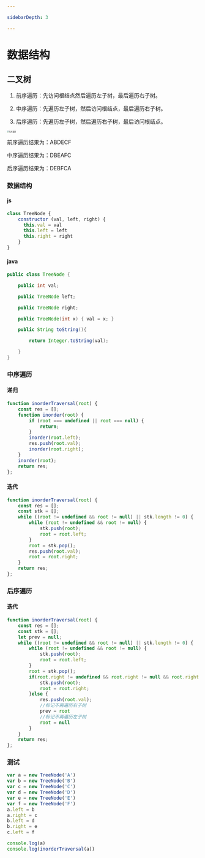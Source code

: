```yaml
---

sidebarDepth: 3

---
```


# 数据结构

## 二叉树

1. 前序遍历：先访问根结点然后遍历左子树，最后遍历右子树。

2. 中序遍历：先遍历左子树，然后访问根结点，最后遍历右子树。

3. 后序遍历：先遍历左子树，然后遍历右子树，最后访问根结点。

<img src="https://picture.yan-test.asia/先序遍历.jpg" alt="先序遍历" style="zoom: 33%;" />

前序遍历结果为：ABDECF

中序遍历结果为：DBEAFC

后序遍历结果为：DEBFCA

### 数据结构

#### js

```js
class TreeNode {
    constructor (val, left, right) {
      this.val = val
      this.left = left
      this.right = right
    }
}
```

#### java

```java
public class TreeNode {

    public int val;

    public TreeNode left;

    public TreeNode right;

    public TreeNode(int x) { val = x; }

    public String toString(){

        return Integer.toString(val);

    }
}
```

### 中序遍历

#### 递归

```js
function inorderTraversal(root) {
    const res = [];
    function inorder(root) {
        if (root === undefined || root === null) {
            return;
        }
        inorder(root.left);
        res.push(root.val);
        inorder(root.right);
    }
    inorder(root);
    return res;
};
```

#### 迭代

```js
function inorderTraversal(root) {
    const res = [];
    const stk = [];
    while ((root != undefined && root != null) || stk.length != 0) {
        while (root != undefined && root != null) {
            stk.push(root);
            root = root.left;
        }
        root = stk.pop();
        res.push(root.val);
        root = root.right;
    }
    return res;
};
```

### 后序遍历

#### 迭代

```js
function inorderTraversal(root) {
    const res = [];
    const stk = [];
    let prev = null;
    while ((root != undefined && root != null) || stk.length != 0) {
        while (root != undefined && root != null) {
            stk.push(root);
            root = root.left;
        }
        root = stk.pop();
        if(root.right != undefined && root.right != null && root.right != prev) {
            stk.push(root);
            root = root.right;
        }else {
            res.push(root.val);
            //标记不再遍历右子树
            prev = root
            //标记不再遍历左子树
            root = null
        }
    }
    return res;
};
```

### 测试

```js
var a = new TreeNode('A')
var b = new TreeNode('B')
var c = new TreeNode('C')
var d = new TreeNode('D')
var e = new TreeNode('E')
var f = new TreeNode('F')
a.left = b
a.right = c
b.left = d
b.right = e
c.left = f

console.log(a)
console.log(inorderTraversal(a))
```
